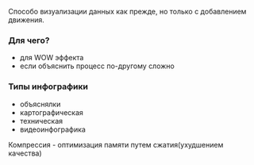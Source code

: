 Способо визуализации данных как прежде, но только с добавлением движения.

### Для чего?
- для WOW эффекта
- если объяснить процесс по-другому сложно

### Типы инфографики
- объяснялки
- картографическая
- техническая 
- видеоинфографика


Компрессия - оптимизация памяти путем сжатия(ухудшением качества)